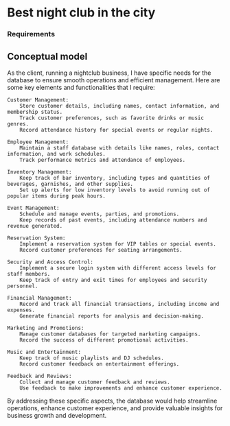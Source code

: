 # Best night club in the city

### Requirements
## Conceptual model

As the client, running a nightclub business, I have specific needs for the database to ensure smooth operations and efficient management. Here are some key elements and functionalities that I require:

    Customer Management:
        Store customer details, including names, contact information, and membership status.
        Track customer preferences, such as favorite drinks or music genres.
        Record attendance history for special events or regular nights.

    Employee Management:
        Maintain a staff database with details like names, roles, contact information, and work schedules.
        Track performance metrics and attendance of employees.

    Inventory Management:
        Keep track of bar inventory, including types and quantities of beverages, garnishes, and other supplies.
        Set up alerts for low inventory levels to avoid running out of popular items during peak hours.

    Event Management:
        Schedule and manage events, parties, and promotions.
        Keep records of past events, including attendance numbers and revenue generated.

    Reservation System:
        Implement a reservation system for VIP tables or special events.
        Record customer preferences for seating arrangements.

    Security and Access Control:
        Implement a secure login system with different access levels for staff members.
        Keep track of entry and exit times for employees and security personnel.

    Financial Management:
        Record and track all financial transactions, including income and expenses.
        Generate financial reports for analysis and decision-making.

    Marketing and Promotions:
        Manage customer databases for targeted marketing campaigns.
        Record the success of different promotional activities.

    Music and Entertainment:
        Keep track of music playlists and DJ schedules.
        Record customer feedback on entertainment offerings.

    Feedback and Reviews:
        Collect and manage customer feedback and reviews.
        Use feedback to make improvements and enhance customer experience.

By addressing these specific aspects, the database would help streamline operations, enhance customer experience, and provide valuable insights for business growth and development.